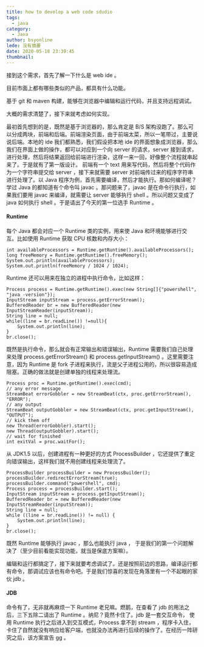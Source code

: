 ```yaml
---
title: how to develop a web code sdudio
tags:
  - java
category:
  - Java
author: bsyonline
lede: 没有摘要
date: 2020-05-18 23:39:45
thumbnail:
---
```


接到这个需求，首先了解一下什么是 web ide 。

目前市面上都有哪些类似的产品，都具有什么功能。

基于 git 和 maven 构建，能够在浏览器中编辑和运行代码，并且支持远程调试。

大概的需求清楚了，接下来就考虑如何实现。

最初首先想到的是，既然是基于浏览器的，那么肯定是 B/S 架构没跑了。那么可以分成两块，前端和后端。前端渲染页面，由于前端太菜，所以一笔带过，主要说说后端。本地的 ide 我们都熟悉，我们假设把本地 ide 的界面想象成浏览器，那么我们在界面上做的操作，都可以对应到一个向 server 的请求，server 接到请求，进行处理，然后将结果返回给前端进行渲染，这样一来一回，好像整个流程就串起来了。于是就有了第一版设计。
前端有一个 text 用来写代码，然后将整个代码作为一个字符串提交给 server ，接下来就需要 server 对前端传过来的程序字符串进行处理了。以 Java 程序为例，首先需要编译，然后才能执行。那如何编译呢？学过 Java 的都知道有个命令叫 javac 。那问题来了，javac 是在命令行执行，如果我们要用 javac 来编译，就需要让 server 能够执行 shell 。所以问题又变成了 java 如何执行 shell 。于是请出了今天的第一位选手 Runtime 。

#### Runtime

每个 Java 都会对应一个 Runtime 类的实例，用来使 Java 和环境能够进行交互。比如使用 Runtime 获取 CPU 核数和内存大小：
```
int availableProcessors = Runtime.getRuntime().availableProcessors();
long freeMemory = Runtime.getRuntime().freeMemory();
System.out.println(availableProcessors);
System.out.println(freeMemory / 1024 / 1024);
```
Runtime 还可以用来在独立的进程中执行命令，比如这样：
```
Process process = Runtime.getRuntime().exec(new String[]{"powershell", "java -version"});
InputStream inputStream = process.getErrorStream();
BufferedReader br = new BufferedReader(new InputStreamReader(inputStream));
String line = null;
while((line = br.readLine()) !=null){
	System.out.println(line);
}
br.close();
```
既然是执行命令，那么就会有正常输出和错误输出，Runtime 需要我们自己处理来处理 process.getErrorStream() 和 process.getInputStream() 。这里需要注意，因为 Runtime 是 fork 子进程来执行，流是父子进程公用的，所以很容易造成阻塞。正确的做法就是创建单独的线程来处理流。
```
Process proc = Runtime.getRuntime().exec(cmd);
// any error message
StreamBeat errorGobbler = new StreamBeat(ctx, proc.getErrorStream(), "ERROR");
// any output
StreamBeat outputGobbler = new StreamBeat(ctx, proc.getInputStream(), "OUTPUT");
// kick them off
new Thread(errorGobbler).start();
new Thread(outputGobbler).start();
// wait for finished
int exitVal = proc.waitFor();
```
从 JDK1.5 以后，创建进程有一种更好的方式 ProcessBuilder ，它还提供了重定向错误输出，这样我们就不用创建线程来处理流了。
```
ProcessBuilder processBuilder = new ProcessBuilder();
processBuilder.redirectErrorStream(true);
processBuilder.command("powershell", cmd);
Process process = processBuilder.start();
InputStream inputStream = process.getInputStream();
BufferedReader br = new BufferedReader(new InputStreamReader(inputStream));
String line = null;
while ((line = br.readLine()) != null) {
	System.out.println(line);
}
br.close();
```
既然 Runtime 能够执行 javac ，那么也能执行 java ， 于是我们的第一个问题解决了（至少目前看能实现功能，就当是保底方案嘛）。




编辑和运行都搞定了，接下来就要考虑调试了。还是按照前边的思路，编译运行都有命令，那调试应该也有命令吧。于是我们惊喜的发现在角落里有一个不起眼的家伙 jdb 。

#### JDB


命令有了，无非就再麻烦一下 Runtime 老兄嘛。燃鹅，在查看了 jdb 的用法之后，三下五除二请出了 Runtime 。纳尼？竟然卡住了。jdb 是一套交互命令， 使用 Runtime 执行之后进入到交互模式，Process 拿不到 stream ，程序卡入住，卡住了自然就没有响应给客户端，也就没办法再进行后续的操作了。在经历一阵研究之后，该方案宣告 gg 。